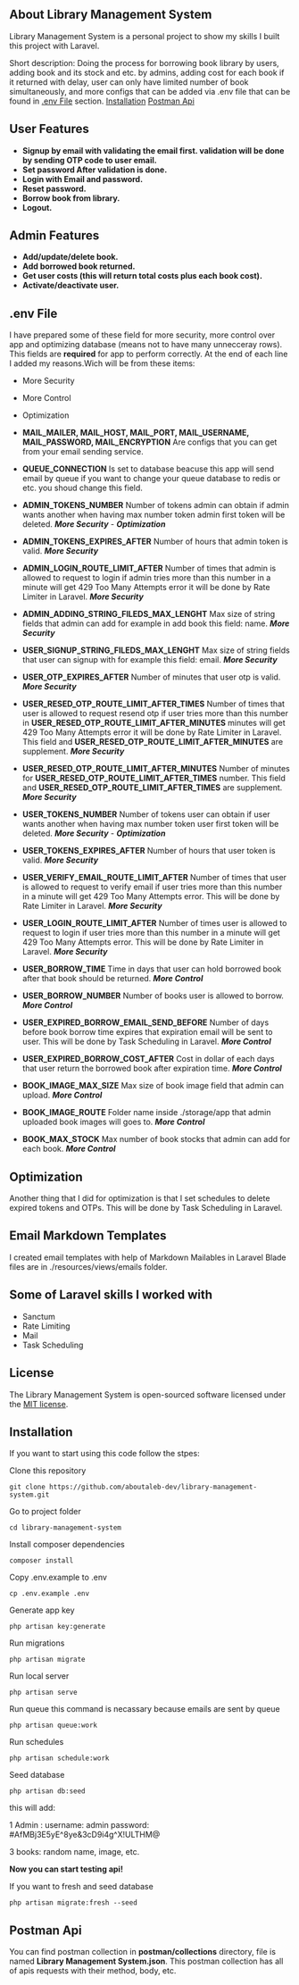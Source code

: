 ## About Library Management System

Library Management System is a personal project to show my skills I built this project with Laravel.

Short description:
Doing the process for borrowing book library by users, adding book and its stock and etc. by admins, adding cost for each book if it returned with delay, user can only have limited number of book simultaneously, and more configs that can be added via .env file that can be found in [.env File](#.env-file) section.
[Installation](#installation)
[Postman Api](#postman-api)

## User Features

- **Signup by email with validating the email first. validation will be done by sending OTP code to user email.**
- **Set password After validation is done.**
- **Login with Email and password.**
- **Reset password.**
- **Borrow book from library.**
- **Logout.**

## Admin Features

- **Add/update/delete book.**
- **Add borrowed book returned.**
- **Get user costs (this will return total costs plus each book cost).**
- **Activate/deactivate user.**

## .env File

I have prepared some of these field for more security, more control over app and optimizing database (means not to have many unnecceray rows). This fields are **required** for app to perform correctly.
At the end of each line I added my reasons.Wich will be from these items:

- More Security
- More Control
- Optimization

- **MAIL_MAILER, MAIL_HOST, MAIL_PORT, MAIL_USERNAME, MAIL_PASSWORD, MAIL_ENCRYPTION** Are configs that you can get from your email sending service.
- **QUEUE_CONNECTION** Is set to database beacuse this app will send email by queue if you want to change your queue database to redis or etc. you shoud change this field.
- **ADMIN_TOKENS_NUMBER** Number of tokens admin can obtain if admin wants another when having max number token admin first token will be deleted. ***More Security*** - ***Optimization***
- **ADMIN_TOKENS_EXPIRES_AFTER** Number of hours that admin token is valid. ***More Security***
- **ADMIN_LOGIN_ROUTE_LIMIT_AFTER** Number of times that admin is allowed to request to login if admin tries more than this number in a minute will get 429 Too Many Attempts error it will be done by Rate Limiter in Laravel. ***More Security***
- **ADMIN_ADDING_STRING_FILEDS_MAX_LENGHT** Max size of string fields that admin can add for example in add book this field: name. ***More Security***
- **USER_SIGNUP_STRING_FILEDS_MAX_LENGHT** Max size of string fields that user can signup with for example this field: email. ***More Security***
- **USER_OTP_EXPIRES_AFTER** Number of minutes that user otp is valid. ***More Security***
- **USER_RESED_OTP_ROUTE_LIMIT_AFTER_TIMES** Number of times that user is allowed to request resend otp if user tries more than this number in **USER_RESED_OTP_ROUTE_LIMIT_AFTER_MINUTES** minutes will get 429 Too Many Attempts error it will be done by Rate Limiter in Laravel. This field and **USER_RESED_OTP_ROUTE_LIMIT_AFTER_MINUTES** are supplement. ***More Security***
- **USER_RESED_OTP_ROUTE_LIMIT_AFTER_MINUTES** Number of minutes for **USER_RESED_OTP_ROUTE_LIMIT_AFTER_TIMES** number. This field and **USER_RESED_OTP_ROUTE_LIMIT_AFTER_TIMES** are supplement. ***More Security***
- **USER_TOKENS_NUMBER** Number of tokens user can obtain if user wants another when having max number token user first token will be deleted. ***More Security*** - ***Optimization***
- **USER_TOKENS_EXPIRES_AFTER** Number of hours that user token is valid. ***More Security***
- **USER_VERIFY_EMAIL_ROUTE_LIMIT_AFTER** Number of times that user is allowed to request to verify email if user tries more than this number in a minute will get 429 Too Many Attempts error. This will be done by Rate Limiter in Laravel. ***More Security***
- **USER_LOGIN_ROUTE_LIMIT_AFTER** Number of times user is allowed to request to login if user tries more than this number in a minute will get 429 Too Many Attempts error. This will be done by Rate Limiter in Laravel. ***More Security***
- **USER_BORROW_TIME** Time in days that user can hold borrowed book after that book should be returned. ***More Control***
- **USER_BORROW_NUMBER** Number of books user is allowed to borrow. ***More Control***
- **USER_EXPIRED_BORROW_EMAIL_SEND_BEFORE** Number of days before book borrow time expires that expiration email will be sent to user. This will be done by Task Scheduling in Laravel. ***More Control***
- **USER_EXPIRED_BORROW_COST_AFTER** Cost in dollar of each days that user return the borrowed book after expiration time. ***More Control***
- **BOOK_IMAGE_MAX_SIZE** Max size of book image field that admin can upload. ***More Control***
- **BOOK_IMAGE_ROUTE** Folder name inside ./storage/app that admin uploaded book images will goes to. ***More Control***
- **BOOK_MAX_STOCK** Max number of book stocks that admin can add for each book. ***More Control***

## Optimization

Another thing that I did for optimization is that I set schedules to delete expired tokens and OTPs.
This will be done by Task Scheduling in Laravel.

## Email Markdown Templates

I created email templates with help of Markdown Mailables in Laravel
Blade files are in ./resources/views/emails folder.

## Some of Laravel skills I worked with

- Sanctum
- Rate Limiting
- Mail
- Task Scheduling

## License

The Library Management System is open-sourced software licensed under the [MIT license](https://opensource.org/licenses/MIT).

## Installation

If you want to start using this code follow the stpes:

Clone this repository

```
git clone https://github.com/aboutaleb-dev/library-management-system.git
```

Go to project folder

```
cd library-management-system
```

Install composer dependencies

```
composer install
```

Copy .env.example to .env

```
cp .env.example .env
```

Generate app key

```
php artisan key:generate
```

Run migrations

```
php artisan migrate
```

Run local server

```
php artisan serve
```

Run queue this command is necassary because emails are sent by queue

```
php artisan queue:work
```

Run schedules

```
php artisan schedule:work
```

Seed database

```
php artisan db:seed
```

this will add:

1 Admin :
username: admin
password: #AfMBj3E5yE^8ye&3cD9i4g^X!ULTHM@

3 books:
random name, image, etc.

**Now you can start testing api!**

If you want to fresh and seed database

```
php artisan migrate:fresh --seed
```

## Postman Api

You can find postman collection in **postman/collections** directory, file is named **Library Management System.json**.
This postman collection has all of apis requests with their method, body, etc.
